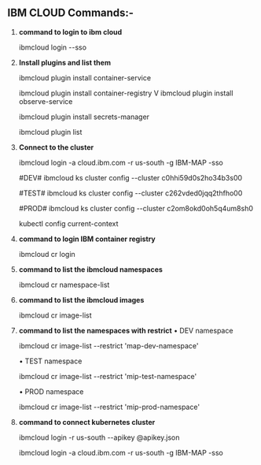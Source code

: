 
## IBM CLOUD Commands:-


1. **command to login to ibm cloud** 
   
   ibmcloud login --sso

2. **Install plugins and list them**
   
   ibmcloud plugin install container-service
   
   ibmcloud plugin install container-registry
   V
   ibmcloud plugin install observe-service
   
   ibmcloud plugin install secrets-manager
   
   ibmcloud plugin list

3. **Connect to the cluster**
   
   ibmcloud login -a cloud.ibm.com -r us-south -g IBM-MAP -sso
   
   #DEV# ibmcloud ks cluster config --cluster c0hhi59d0s2ho34b3s00
   
   #TEST# ibmcloud ks cluster config --cluster c262vded0jqq2thfho00
   
   #PROD# ibmcloud ks cluster config --cluster c2om8okd0oh5q4um8sh0
   
   kubectl config current-context

4. **command to login IBM container registry**
   
   ibmcloud cr login	

5. **command to list the ibmcloud namespaces**

   ibmcloud cr namespace-list

6. **command to list the ibmcloud images**

   ibmcloud cr image-list

7. **command to list the namespaces with restrict**
   • DEV namespace
   
   ibmcloud cr image-list --restrict 'map-dev-namespace' 

   • TEST namespace

   ibmcloud cr image-list --restrict 'mip-test-namespace'

   • PROD namespace

   ibmcloud cr image-list --restrict 'mip-prod-namespace' 
   
8. **command to connect kubernetes cluster**

   ibmcloud login -r us-south --apikey @apikey.json
   
   ibmcloud login -a cloud.ibm.com -r us-south -g IBM-MAP -sso
